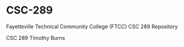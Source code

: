 # CSC-289
Fayetteville Technical Community College (FTCC) CSC 289 Repository

CSC 289
Timothy Burns
